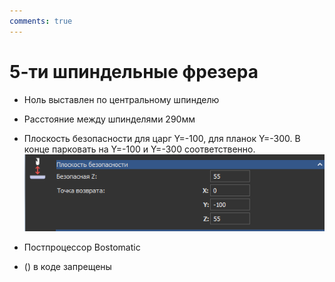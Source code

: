 ```yaml
---
comments: true
---
```


# 5-ти шпиндельные фрезера

* Ноль выставлен по центральному шпинделю        

* Расстояние между шпинделями 290мм

* Плоскость безопасности для царг Y=-100, для планок Y=-300. В конце парковать на Y=-100 и Y=-300 соответственно.
![Alt text](images/Sc03.png)

* Постпроцессор Bostomatic

* () в коде запрещены